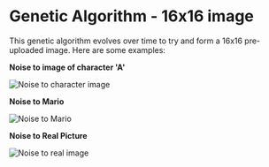 # Genetic Algorithm - 16x16 image

This genetic algorithm evolves over time to try and form a 16x16 pre-uploaded image.
Here are some examples:

**Noise to image of character 'A'**  

![Noise to character image](http://blog.mithru.com/wp-content/uploads/2017/04/a.gif)
  

**Noise to Mario**  

![Noise to Mario](http://blog.mithru.com/wp-content/uploads/2017/04/mario.gif)



**Noise to Real Picture**  

![Noise to real image](http://blog.mithru.com/wp-content/uploads/2017/04/mithru.gif)





